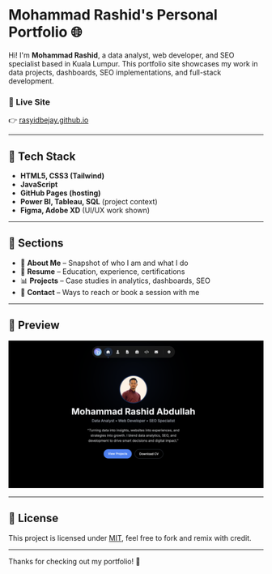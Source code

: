 # Mohammad Rashid's Personal Portfolio 🌐

Hi! I'm **Mohammad Rashid**, a data analyst, web developer, and SEO specialist based in Kuala Lumpur. This portfolio site showcases my work in data projects, dashboards, SEO implementations, and full-stack development.

### 🔗 Live Site  
👉 [rasyidbejay.github.io](https://rasyidbejay.github.io)

---

## 🧰 Tech Stack

- **HTML5, CSS3 (Tailwind)**
- **JavaScript**
- **GitHub Pages (hosting)**
- **Power BI, Tableau, SQL** (project context)
- **Figma, Adobe XD** (UI/UX work shown)

---

## 📂 Sections

- 💼 **About Me** – Snapshot of who I am and what I do
- 🧠 **Resume** – Education, experience, certifications
- 📊 **Projects** – Case studies in analytics, dashboards, SEO
- 📩 **Contact** – Ways to reach or book a session with me

---

## 📸 Preview

![screenshot](assets/preview.png) <!-- Replace this with your actual screenshot -->

---

## 🧾 License

This project is licensed under [MIT](LICENSE), feel free to fork and remix with credit.

---

Thanks for checking out my portfolio! 🙌
